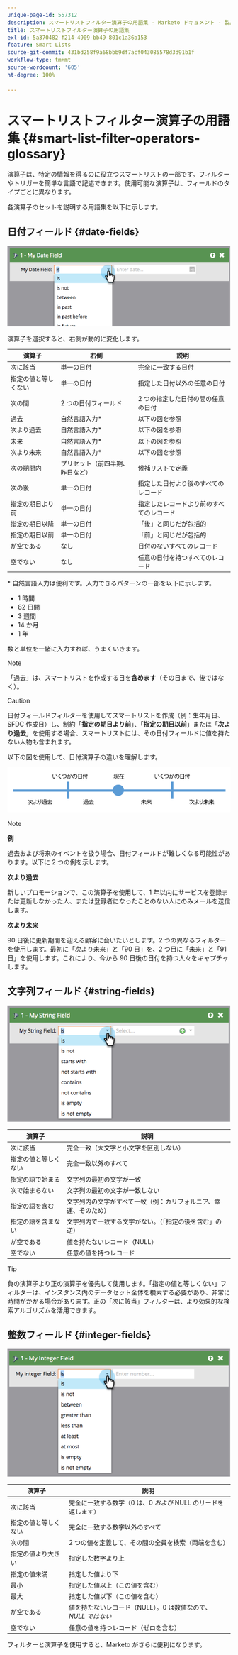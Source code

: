```yaml
---
unique-page-id: 557312
description: スマートリストフィルター演算子の用語集 - Marketo ドキュメント - 製品ドキュメント
title: スマートリストフィルター演算子の用語集
exl-id: 5a370482-f214-4909-bb49-801c1a36b153
feature: Smart Lists
source-git-commit: 431bd258f9a68bbb9df7acf043085578d3d91b1f
workflow-type: tm+mt
source-wordcount: '605'
ht-degree: 100%

---
```


# スマートリストフィルター演算子の用語集 {#smart-list-filter-operators-glossary}

演算子は、特定の情報を得るのに役立つスマートリストの一部です。フィルターやトリガーを簡単な言語で記述できます。使用可能な演算子は、フィールドのタイプごとに異なります。

各演算子のセットを説明する用語集を以下に示します。

## 日付フィールド {#date-fields}

![](assets/image2014-9-10-17-3a15-3a47.png)

演算子を選択すると、右側が動的に変化します。

| 演算子 | 右側 | 説明 |
|---|---|---|
| 次に該当 | 単一の日付 | 完全に一致する日付 |
| 指定の値と等しくない | 単一の日付 | 指定した日付以外の任意の日付 |
| 次の間 | 2 つの日付フィールド | 2 つの指定した日付の間の任意の日付 |
| 過去 | 自然言語入力&#42; | 以下の図を参照 |
| 次より過去 | 自然言語入力&#42; | 以下の図を参照 |
| 未来 | 自然言語入力&#42; | 以下の図を参照 |
| 次より未来 | 自然言語入力&#42; | 以下の図を参照 |
| 次の期間内 | プリセット（前四半期、昨日など） | 候補リストで定義 |
| 次の後 | 単一の日付 | 指定した日付より後のすべてのレコード |
| 指定の期日より前 | 単一の日付 | 指定したレコードより前のすべてのレコード |
| 指定の期日以降 | 単一の日付 | 「後」と同じだが包括的 |
| 指定の期日以前 | 単一の日付 | 「前」と同じだが包括的 |
| が空である | なし | 日付のないすべてのレコード |
| 空でない | なし | 任意の日付を持つすべてのレコード |

&#42; 自然言語入力は便利です。入力できるパターンの一部を以下に示します。

* 1 時間
* 82 日間
* 3 週間
* 14 か月
* 1 年

数と単位を一緒に入力すれば、うまくいきます。

>[!NOTE]
>
>「過去」は、スマートリストを作成する日を&#x200B;**含めます**（その日まで、後ではなく）。

>[!CAUTION]
>
>日付フィールドフィルターを使用してスマートリストを作成（例：生年月日、SFDC 作成日）し、制約「**指定の期日より前**」、「**指定の期日以前**」または「**次より過去**」を使用する場合、スマートリストには、その日付フィールドに値を持たない人物も含まれます。

以下の図を使用して、日付演算子の違いを理解します。

![](assets/image2014-9-10-17-3a15-3a58.png)

>[!NOTE]
>
>**例**
>
>過去および将来のイベントを扱う場合、日付フィールドが難しくなる可能性があります。以下に 2 つの例を示します。
>
>**次より過去**
>
>新しいプロモーションで、この演算子を使用して、1 年以内にサービスを登録または更新しなかった人、または登録者になったことのない人にのみメールを送信します。
>
>**次より未来**
>
>90 日後に更新期間を迎える顧客に会いたいとします。2 つの異なるフィルターを使用します。最初に「次より未来」と「90 日」を、2 つ目に「未来」と「91 日」を使用します。これにより、今から 90 日後の日付を持つ人々をキャプチャします。

## 文字列フィールド {#string-fields}

![](assets/image2014-9-10-17-3a16-3a6.png)

| 演算子 | 説明 |
|---|---|
| 次に該当 | 完全一致（大文字と小文字を区別しない） |
| 指定の値と等しくない | 完全一致以外のすべて |
| 指定の語で始まる | 文字列の最初の文字が一致 |
| 次で始まらない | 文字列の最初の文字が一致しない |
| 指定の語を含む | 文字列内の文字がすべて一致（例：カリフォルニア、幸運、そのため） |
| 指定の語を含まない | 文字列内で一致する文字がない。（「指定の後を含む」の逆） |
| が空である | 値を持たないレコード（NULL） |
| 空でない | 任意の値を持つレコード |

>[!TIP]
>
>負の演算子より正の演算子を優先して使用します。「指定の値と等しくない」フィルターは、インスタンス内のデータセット全体を検索する必要があり、非常に時間がかかる場合があります。正の「次に該当」フィルターは、より効果的な検索アルゴリズムを活用できます。

## 整数フィールド {#integer-fields}

![](assets/image2014-9-10-17-3a16-3a14.png)

<table> 
 <thead> 
  <tr> 
   <th colspan="1" rowspan="1">演算子</th> 
   <th colspan="1" rowspan="1">説明</th> 
  </tr> 
 </thead> 
 <tbody> 
  <tr> 
   <td colspan="1" rowspan="1">次に該当</td> 
   <td colspan="1" rowspan="1">完全に一致する数字（0 は、0 <em>および</em> NULL のリードを返します）</td> 
  </tr> 
  <tr> 
   <td colspan="1" rowspan="1">指定の値と等しくない</td> 
   <td colspan="1" rowspan="1">完全に一致する数字以外のすべて</td> 
  </tr> 
  <tr> 
   <td colspan="1" rowspan="1">次の間</td> 
   <td colspan="1" rowspan="1">2 つの値を定義して、その間の全員を検索（両端を含む）</td> 
  </tr> 
  <tr> 
   <td colspan="1" rowspan="1">指定の値より大きい</td> 
   <td colspan="1" rowspan="1">指定した数字より上</td> 
  </tr> 
  <tr> 
   <td colspan="1" rowspan="1">指定の値未満</td> 
   <td colspan="1" rowspan="1">指定した値より下</td> 
  </tr> 
  <tr> 
   <td colspan="1" rowspan="1">最小</td> 
   <td colspan="1" rowspan="1">指定した値以上（この値を含む）</td> 
  </tr> 
  <tr> 
   <td colspan="1" rowspan="1">最大</td> 
   <td colspan="1" rowspan="1">指定した値以下（この値を含む）</td> 
  </tr> 
  <tr> 
   <td colspan="1" rowspan="1">が空である</td> 
   <td colspan="1" rowspan="1">値を持たないレコード（NULL）。0 は数値なので、<em>NULL ではない</em></td> 
  </tr> 
  <tr> 
   <td colspan="1" rowspan="1">空でない</td> 
   <td colspan="1" rowspan="1">任意の値を持つレコード（ゼロを含む）</td> 
  </tr> 
 </tbody> 
</table>

フィルターと演算子を使用すると、Marketo がさらに便利になります。

